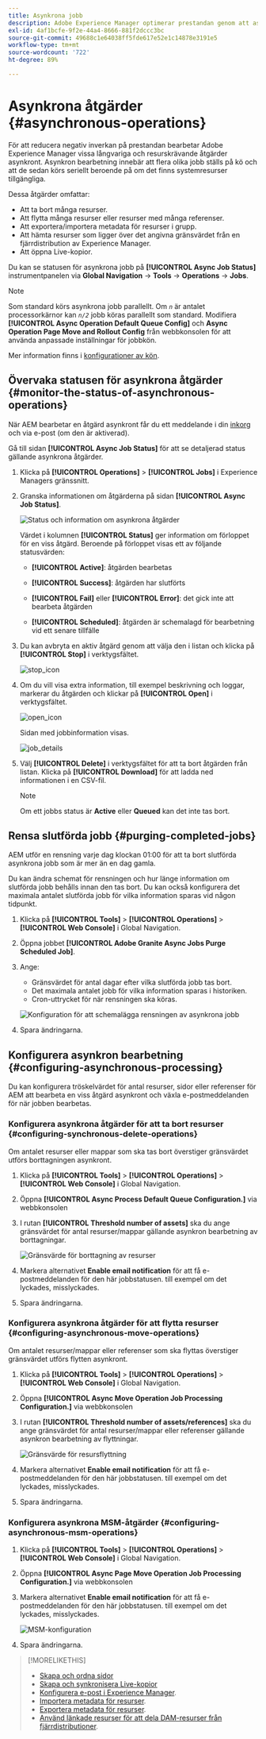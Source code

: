 ```yaml
---
title: Asynkrona jobb
description: Adobe Experience Manager optimerar prestandan genom att asynkront slutföra vissa resurskrävande uppgifter.
exl-id: 4af1bcfe-9f2e-44a4-8666-881f2dccc3bc
source-git-commit: 49688c1e64038ff5fde617e52e1c14878e3191e5
workflow-type: tm+mt
source-wordcount: '722'
ht-degree: 89%

---
```


# Asynkrona åtgärder {#asynchronous-operations}

För att reducera negativ inverkan på prestandan bearbetar Adobe Experience Manager vissa långvariga och resurskrävande åtgärder asynkront. Asynkron bearbetning innebär att flera olika jobb ställs på kö och att de sedan körs seriellt beroende på om det finns systemresurser tillgängliga.

Dessa åtgärder omfattar:

* Att ta bort många resurser.
* Att flytta många resurser eller resurser med många referenser.
* Att exportera/importera metadata för resurser i grupp.
* Att hämta resurser som ligger över det angivna gränsvärdet från en fjärrdistribution av Experience Manager.
* Att öppna Live-kopior.

Du kan se statusen för asynkrona jobb på **[!UICONTROL Async Job Status]** instrumentpanelen via **Global Navigation** -> **Tools** -> **Operations** -> **Jobs**.

>[!NOTE]
>
>Som standard körs asynkrona jobb parallellt. Om *`n`* är antalet processorkärnor kan *`n/2`* jobb köras parallellt som standard. Modifiera **[!UICONTROL Async Operation Default Queue Config]** och **Async Operation Page Move and Rollout Config** från webbkonsolen för att använda anpassade inställningar för jobbkön.
>
>Mer information finns i [konfigurationer av kön](https://sling.apache.org/documentation/bundles/apache-sling-eventing-and-job-handling.html#queue-configurations).

## Övervaka statusen för asynkrona åtgärder {#monitor-the-status-of-asynchronous-operations}

När AEM bearbetar en åtgärd asynkront får du ett meddelande i din [inkorg](/help/sites-authoring/inbox.md) och via e-post (om den är aktiverad).

Gå till sidan **[!UICONTROL Async Job Status]** för att se detaljerad status gällande asynkrona åtgärder.

1. Klicka på **[!UICONTROL Operations]** > **[!UICONTROL Jobs]** i Experience Managers gränssnitt.

1. Granska informationen om åtgärderna på sidan **[!UICONTROL Async Job Status]**.

   ![Status och information om asynkrona åtgärder](assets/async-operation-status.png)

   Värdet i kolumnen **[!UICONTROL Status]** ger information om förloppet för en viss åtgärd. Beroende på förloppet visas ett av följande statusvärden:

   * **[!UICONTROL Active]**: åtgärden bearbetas

   * **[!UICONTROL Success]**: åtgärden har slutförts

   * **[!UICONTROL Fail]** eller **[!UICONTROL Error]**: det gick inte att bearbeta åtgärden

   * **[!UICONTROL Scheduled]**: åtgärden är schemalagd för bearbetning vid ett senare tillfälle

1. Du kan avbryta en aktiv åtgärd genom att välja den i listan och klicka på **[!UICONTROL Stop]** i verktygsfältet.

   ![stop_icon](assets/async-stop-icon.png)

1. Om du vill visa extra information, till exempel beskrivning och loggar, markerar du åtgärden och klickar på **[!UICONTROL Open]** i verktygsfältet.

   ![open_icon](assets/async-open-icon.png)

   Sidan med jobbinformation visas.

   ![job_details](assets/async-job-details.png)

1. Välj **[!UICONTROL Delete]** i verktygsfältet för att ta bort åtgärden från listan. Klicka på **[!UICONTROL Download]** för att ladda ned informationen i en CSV-fil.

   >[!NOTE]
   >
   >Om ett jobbs status är **Active** eller **Queued** kan det inte tas bort.

## Rensa slutförda jobb {#purging-completed-jobs}

AEM utför en rensning varje dag klockan 01:00 för att ta bort slutförda asynkrona jobb som är mer än en dag gamla.

Du kan ändra schemat för rensningen och hur länge information om slutförda jobb behålls innan den tas bort. Du kan också konfigurera det maximala antalet slutförda jobb för vilka information sparas vid någon tidpunkt.

1. Klicka på **[!UICONTROL Tools]** > **[!UICONTROL Operations]** > **[!UICONTROL Web Console]** i Global Navigation.
1. Öppna jobbet **[!UICONTROL Adobe Granite Async Jobs Purge Scheduled Job]**.
1. Ange:
   * Gränsvärdet för antal dagar efter vilka slutförda jobb tas bort.
   * Det maximala antalet jobb för vilka information sparas i historiken.
   * Cron-uttrycket för när rensningen ska köras.

   ![Konfiguration för att schemalägga rensningen av asynkrona jobb](assets/async-purge-job.png)

1. Spara ändringarna.

## Konfigurera asynkron bearbetning {#configuring-asynchronous-processing}

Du kan konfigurera tröskelvärdet för antal resurser, sidor eller referenser för AEM att bearbeta en viss åtgärd asynkront och växla e-postmeddelanden för när jobben bearbetas.

### Konfigurera asynkrona åtgärder för att ta bort resurser {#configuring-synchronous-delete-operations}

Om antalet resurser eller mappar som ska tas bort överstiger gränsvärdet utförs borttagningen asynkront.

1. Klicka på **[!UICONTROL Tools]** > **[!UICONTROL Operations]** > **[!UICONTROL Web Console]** i Global Navigation.
1. Öppna **[!UICONTROL Async Process Default Queue Configuration.]** via webbkonsolen
1. I rutan **[!UICONTROL Threshold number of assets]** ska du ange gränsvärdet för antal resurser/mappar gällande asynkron bearbetning av borttagningar.

   ![Gränsvärde för borttagning av resurser](assets/async-delete-threshold.png)

1. Markera alternativet **Enable email notification** för att få e-postmeddelanden för den här jobbstatusen. till exempel om det lyckades, misslyckades.
1. Spara ändringarna.

### Konfigurera asynkrona åtgärder för att flytta resurser {#configuring-asynchronous-move-operations}

Om antalet resurser/mappar eller referenser som ska flyttas överstiger gränsvärdet utförs flytten asynkront.

1. Klicka på **[!UICONTROL Tools]** > **[!UICONTROL Operations]** > **[!UICONTROL Web Console]** i Global Navigation.
1. Öppna **[!UICONTROL Async Move Operation Job Processing Configuration.]** via webbkonsolen
1. I rutan **[!UICONTROL Threshold number of assets/references]** ska du ange gränsvärdet för antal resurser/mappar eller referenser gällande asynkron bearbetning av flyttningar.

   ![Gränsvärde för resursflyttning](assets/async-move-threshold.png)

1. Markera alternativet **Enable email notification** för att få e-postmeddelanden för den här jobbstatusen. till exempel om det lyckades, misslyckades.
1. Spara ändringarna.

### Konfigurera asynkrona MSM-åtgärder {#configuring-asynchronous-msm-operations}

1. Klicka på **[!UICONTROL Tools]** > **[!UICONTROL Operations]** > **[!UICONTROL Web Console]** i Global Navigation.
1. Öppna **[!UICONTROL Async Page Move Operation Job Processing Configuration.]** via webbkonsolen
1. Markera alternativet **Enable email notification** för att få e-postmeddelanden för den här jobbstatusen. till exempel om det lyckades, misslyckades.

   ![MSM-konfiguration](assets/async-msm.png)

1. Spara ändringarna.

>[!MORELIKETHIS]
>
>* [Skapa och ordna sidor](/help/sites-authoring/managing-pages.md)
>* [Skapa och synkronisera Live-kopior](/help/sites-administering/msm-livecopy.md)
>* [Konfigurera e-post i Experience Manager](/help/sites-administering/notification.md).
>* [Importera metadata för resurser](/help/assets/metadata.md#import-metadata).
>* [Exportera metadata för resurser](/help/assets/metadata.md#export-metadata).
>* [Använd länkade resurser för att dela DAM-resurser från fjärrdistributioner](/help/assets/use-assets-across-connected-assets-instances.md).
